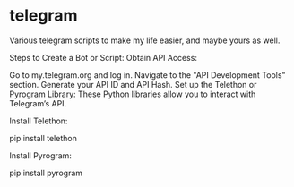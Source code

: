 # telegram
Various telegram scripts to make my life easier, and maybe yours as well.

Steps to Create a Bot or Script:
Obtain API Access:

Go to my.telegram.org and log in.
Navigate to the "API Development Tools" section.
Generate your API ID and API Hash.
Set up the Telethon or Pyrogram Library: These Python libraries allow you to interact with Telegram’s API.

Install Telethon:

pip install telethon

Install Pyrogram:

pip install pyrogram
